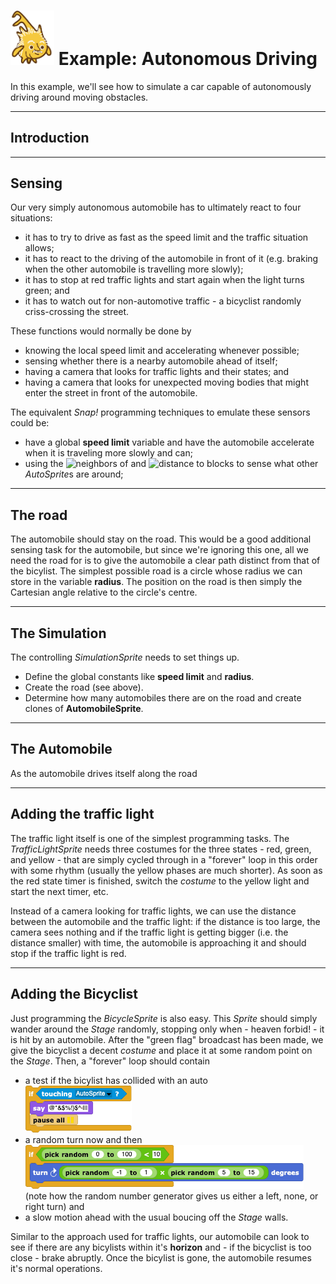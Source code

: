 # <img alt="scientific-snap-icon" src="../../images/einstein_snap.png" width="70"/> Example: Autonomous Driving

In this example, we'll see how to simulate a car capable of autonomously driving around moving obstacles.

---

## Introduction


---

## Sensing

Our very simply autonomous automobile has to ultimately react to four situations:
- it has to try to drive as fast as the speed limit and the traffic situation allows;
- it has to react to the driving of the automobile in front of it (e.g. braking when the other automobile is travelling more slowly);
- it has to stop at red traffic lights and start again when the light turns green; and
- it has to watch out for non-automotive traffic - a bicyclist randomly criss-crossing the street.

These functions would normally be done by
- knowing the local speed limit and accelerating whenever possible;
- sensing whether there is a nearby automobile ahead of itself;
- having a camera that looks for traffic lights and their states; and
- having a camera that looks for unexpected moving bodies that might enter the street in front of the automobile.

The equivalent *Snap!* programming techniques to emulate these sensors could be:
- have a global **speed limit** variable and have the automobile accelerate when it is traveling more slowly and can;
- using the ![neighbors of](./images/neighbors_of.png) and ![distance to](./images/distance_to.png) blocks to sense what other *AutoSprite*s are around;

---

## The road

The automobile should stay on the road.  This would be a good additional sensing task for the automobile, but since we're ignoring this one, all we need the road for is to give the automobile a clear path distinct from that of the bicylist.  The simplest possible road is a circle whose radius we can store in the variable  **radius**.  The position on the road is then simply the Cartesian angle relative to the circle's centre.

---

## The Simulation

The controlling *SimulationSprite* needs to set things up.  
- Define the global constants like **speed limit** and **radius**.
- Create the road (see above).
- Determine how many automobiles there are on the road and create clones of **AutomobileSprite**.

---

## The Automobile

As the automobile drives itself along the road


---

## Adding the traffic light

The traffic light itself is one of the simplest programming tasks. The *TrafficLightSprite* needs three costumes for the three states - red, green, and yellow - 
that are simply cycled through in a "forever" loop in this order with some rhythm (usually the yellow phases are much shorter). As soon as the red state timer is finished, switch the *costume* to the yellow light and start the next timer, etc.

Instead of a camera looking for traffic lights, we can use the distance between the automobile and the traffic light: if the distance is too large, the camera sees nothing and if the traffic light is getting bigger (i.e. the distance smaller) with time, the automobile is approaching it and should stop if the traffic light is red.

---

## Adding the Bicyclist

Just programming the *BicycleSprite* is also easy.  This *Sprite* should simply wander around the *Stage* randomly, stopping only when - heaven forbid! - it is hit by an automobile. After the "green flag" broadcast has been made, we give the bicyclist a decent *costume* and place it at some random point on the *Stage*.  Then, a "forever" loop should contain
- a test if the bicylist has collided with an auto<BR/>
![if touching curse](./images/if_touching_curse.png)
- a random turn now and then<BR/>
![random turn](./images/random_turn.png)<BR/>
(note how the random number generator gives us either a left, none, or right turn) and
- a slow motion ahead with the usual boucing off the *Stage* walls.

Similar to the approach used for traffic lights, our automobile can look to see if there are any bicylists within it's **horizon** and - if the bicyclist is too close - brake abruptly.  Once the bicylist is gone, the automobile resumes it's normal operations.

